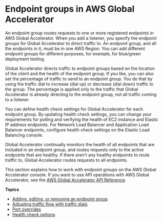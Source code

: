 # Endpoint groups in AWS Global Accelerator<a name="about-endpoint-groups"></a>

An endpoint group routes requests to one or more registered endpoints in AWS Global Accelerator\. When you add a listener, you specify the endpoint groups for Global Accelerator to direct traffic to\. An endpoint group, and all the endpoints in it, must be in one AWS Region\. You can add different endpoint groups for different purposes, for example, for blue/green deployment testing\.

Global Accelerator directs traffic to endpoint groups based on the location of the client and the health of the endpoint group\. If you like, you can also set the percentage of traffic to send to an endpoint group\. You do that by using the traffic dial to increase \(dial up\) or decrease \(dial down\) traffic to the group\. The percentage is applied only to the traffic that Global Accelerator is already directing to the endpoint group, not all traffic coming to a listener\. 

You can define health check settings for Global Accelerator for each endpoint group\. By updating health check settings, you can change your requirements for polling and verifying the health of EC2 instance and Elastic IP address endpoints\. For Network Load Balancer and Application Load Balancer endpoints, configure health check settings on the Elastic Load Balancing console\. 

Global Accelerator continually monitors the health of all endpoints that are included in an endpoint group, and routes requests only to the active endpoints that are healthy\. If there aren't any healthy endpoints to route traffic to, Global Accelerator routes requests to all endpoints\.

This section explains how to work with endpoint groups on the AWS Global Accelerator console\. If you want to use API operations with AWS Global Accelerator, see the [ AWS Global Accelerator API Reference](https://docs.aws.amazon.com/global-accelerator/latest/api/Welcome.html)\.

**Topics**
+ [Adding, editing, or removing an endpoint group](about-endpoint-groups.create-endpoint-group.md)
+ [Adjusting traffic flow with traffic dials](about-endpoint-groups-traffic-dial.md)
+ [Port overrides](about-endpoint-groups-port-override.md)
+ [Health check options](about-endpoint-groups-health-check-options.md)